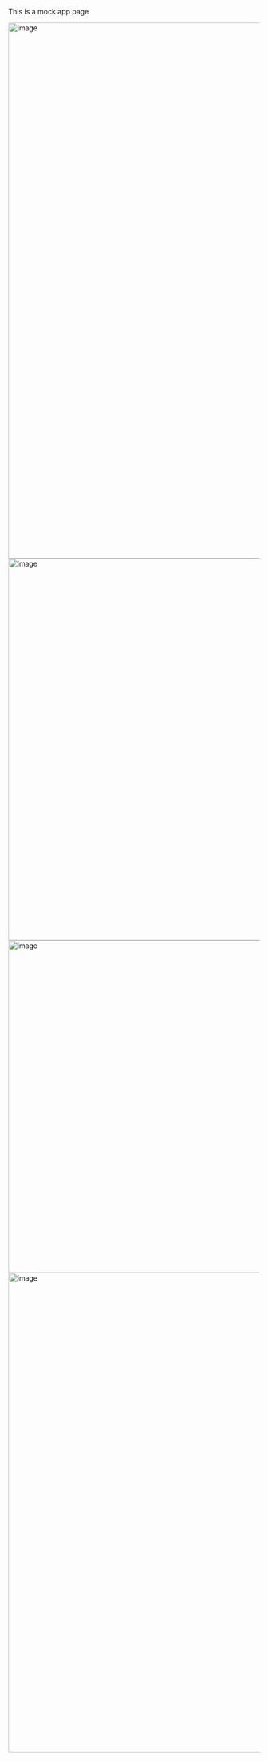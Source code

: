 This is a mock app page 

<img width="1473" height="1074" alt="image" src="https://github.com/user-attachments/assets/a42728e5-694c-4e74-ae30-7ec92b6c9738" />

<img width="1467" height="766" alt="image" src="https://github.com/user-attachments/assets/f0a9a92a-57b4-44bd-a869-8f5de96b2686" />


<img width="1583" height="667" alt="image" src="https://github.com/user-attachments/assets/b734027b-7d9f-429f-89a5-2d386d179cab" />

<img width="1352" height="962" alt="image" src="https://github.com/user-attachments/assets/db8ba713-ffb4-42ce-96f0-44f8b4ac9577" />

